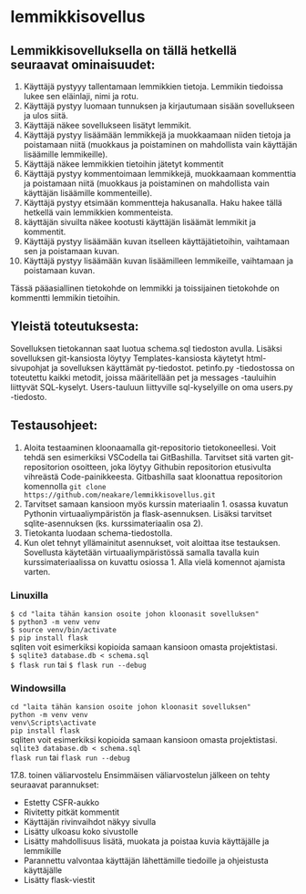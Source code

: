 # lemmikkisovellus

## Lemmikkisovelluksella on tällä hetkellä seuraavat ominaisuudet:
1. Käyttäjä pystyyy tallentamaan lemmikkien tietoja. Lemmikin tiedoissa lukee sen eläinlaji, nimi ja rotu. 
2. Käyttäjä pystyy luomaan tunnuksen ja kirjautumaan sisään sovellukseen ja ulos siitä.
3. Käyttäjä näkee sovellukseen lisätyt lemmikit.
4. Käyttäjä pystyy lisäämään lemmikkejä ja muokkaamaan niiden tietoja ja poistamaan niitä (muokkaus ja poistaminen on mahdollista vain käyttäjän lisäämille lemmikeille).
5. Käyttäjä näkee lemmikkien tietoihin jätetyt kommentit
6. Käyttäjä pystyy kommentoimaan lemmikkejä, muokkaamaan kommenttia ja poistamaan niitä (muokkaus ja poistaminen on mahdollista vain käyttäjän lisäämille kommenteille).
7. Käyttäjä pystyy etsimään kommentteja hakusanalla. Haku hakee tällä hetkellä vain lemmikkien kommenteista.
8. käyttäjän sivuilta näkee kootusti käyttäjän lisäämät lemmikit ja kommentit.
9. Käyttäjä pystyy lisäämään kuvan itselleen käyttäjätietoihin, vaihtamaan sen ja poistamaan kuvan.
10. Käyttäjä pystyy lisäämään kuvan lisäämilleen lemmikeille, vaihtamaan ja poistamaan kuvan.

Tässä pääasiallinen tietokohde on lemmikki ja toissijainen tietokohde on kommentti lemmikin tietoihin.

## Yleistä toteutuksesta:

Sovelluksen tietokannan saat luotua schema.sql tiedoston avulla. Lisäksi sovelluksen git-kansiosta löytyy Templates-kansiosta käytetyt html-sivupohjat ja sovelluksen käyttämät py-tiedostot. petinfo.py -tiedostossa on toteutettu kaikki metodit, joissa määritellään pet ja messages -tauluihin liittyvät SQL-kyselyt. Users-tauluun liittyville sql-kyselyille on oma users.py -tiedosto. 

## Testausohjeet:

1. Aloita testaaminen kloonaamalla git-repositorio tietokoneellesi. Voit tehdä sen esimerkiksi VSCodella tai GitBashilla. Tarvitset sitä varten git-repositorion osoitteen, joka löytyy Githubin repositorion etusivulta vihreästä Code-painikkeesta. Gitbashilla saat kloonattua repositorion komennolla `git clone https://github.com/neakare/lemmikkisovellus.git`
2. Tarvitset samaan kansioon myös kurssin materiaalin 1. osassa kuvatun Pythonin virtuaaliympäristön ja flask-asennuksen. Lisäksi tarvitset sqlite-asennuksen (ks. kurssimateriaalin osa 2).
3. Tietokanta luodaan schema-tiedostolla. 
4. Kun olet tehnyt yllämainitut asennukset, voit aloittaa itse testauksen. Sovellusta käytetään virtuaaliympäristössä samalla tavalla kuin kurssimateriaalissa on kuvattu osiossa 1. Alla vielä komennot ajamista varten.


### Linuxilla
`$ cd "laita tähän kansion osoite johon kloonasit sovelluksen"`  
`$ python3 -m venv venv`  
`$ source venv/bin/activate`  
`$ pip install flask`  
sqliten voit esimerkiksi kopioida samaan kansioon omasta projektistasi.  
`$ sqlite3 database.db < schema.sql`  
`$ flask run` tai `$ flask run --debug`  

### Windowsilla
`cd "laita tähän kansion osoite johon kloonasit sovelluksen"`  
`python -m venv venv`  
`venv\Scripts\activate`  
`pip install flask`  
sqliten voit esimerkiksi kopioida samaan kansioon omasta projektistasi.  
`sqlite3 database.db < schema.sql`  
`flask run` tai `flask run --debug`  



17.8. toinen väliarvostelu
Ensimmäisen väliarvostelun jälkeen on tehty seuraavat parannukset:
- Estetty CSFR-aukko
- Rivitetty pitkät kommentit
- Käyttäjän rivinvaihdot näkyy sivulla
- Lisätty ulkoasu koko sivustolle
- Lisätty mahdollisuus lisätä, muokata ja poistaa kuvia käyttäjälle ja lemmikille
- Parannettu valvontaa käyttäjän lähettämille tiedoille ja ohjeistusta käyttäjälle
- Lisätty flask-viestit


